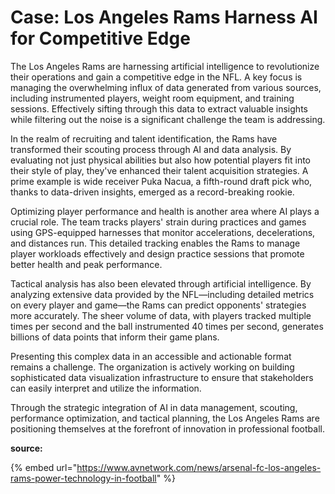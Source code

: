 # Case: Los Angeles Rams Harness AI for Competitive Edge



The Los Angeles Rams are harnessing artificial intelligence to revolutionize their operations and gain a competitive edge in the NFL. A key focus is managing the overwhelming influx of data generated from various sources, including instrumented players, weight room equipment, and training sessions. Effectively sifting through this data to extract valuable insights while filtering out the noise is a significant challenge the team is addressing.

In the realm of recruiting and talent identification, the Rams have transformed their scouting process through AI and data analysis. By evaluating not just physical abilities but also how potential players fit into their style of play, they've enhanced their talent acquisition strategies. A prime example is wide receiver Puka Nacua, a fifth-round draft pick who, thanks to data-driven insights, emerged as a record-breaking rookie.

Optimizing player performance and health is another area where AI plays a crucial role. The team tracks players' strain during practices and games using GPS-equipped harnesses that monitor accelerations, decelerations, and distances run. This detailed tracking enables the Rams to manage player workloads effectively and design practice sessions that promote better health and peak performance.

Tactical analysis has also been elevated through artificial intelligence. By analyzing extensive data provided by the NFL—including detailed metrics on every player and game—the Rams can predict opponents' strategies more accurately. The sheer volume of data, with players tracked multiple times per second and the ball instrumented 40 times per second, generates billions of data points that inform their game plans.

Presenting this complex data in an accessible and actionable format remains a challenge. The organization is actively working on building sophisticated data visualization infrastructure to ensure that stakeholders can easily interpret and utilize the information.

Through the strategic integration of AI in data management, scouting, performance optimization, and tactical planning, the Los Angeles Rams are positioning themselves at the forefront of innovation in professional football.

**source:**

{% embed url="https://www.avnetwork.com/news/arsenal-fc-los-angeles-rams-power-technology-in-football" %}




